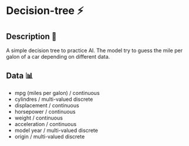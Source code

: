 # Decision-tree :zap:
 
## Description  :book:


A simple decision tree to practice AI. The model try to guess the mile per galon of a car depending on different data. 


## Data :bar_chart:

* mpg (miles per galon) / continuous
* cylindres / multi-valued discrete
* displacement / continuous
* horsepower / continuous
* weight / continuous
* acceleration / continuous
* model year / multi-valued discrete
* origin / multi-valued discrete
              
